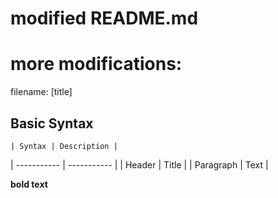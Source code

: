 # modified README.md
# more modifications:
filename: [title]

## Basic Syntax

 	| Syntax | Description |
| ----------- | ----------- |
| Header | Title |
| Paragraph | Text |

**bold text**